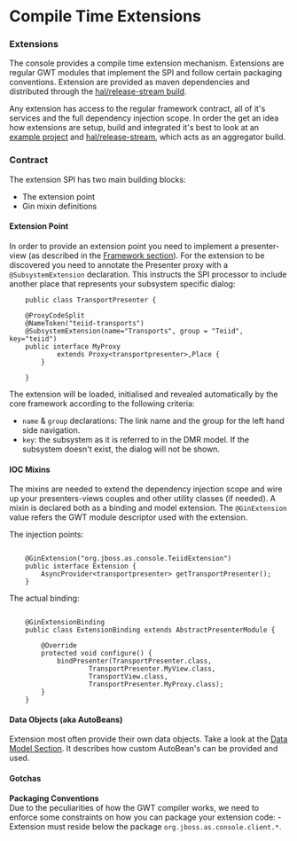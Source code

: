 # Compile Time Extensions 

### Extensions

The console provides a compile time extension mechanism. Extensions are regular GWT modules that implement the SPI and follow certain packaging conventions. Extension are provided as maven dependencies and distributed through the [hal/release-stream build][1].

Any extension has access to the regular framework contract, all of it's services and the full dependency injection scope. In order the get an idea how extensions are setup, build and integrated it's best to look at an [example project][2] and [hal/release-stream][1], which acts as an aggregator build.

### Contract

The extension SPI has two main building blocks:

* The extension point
* Gin mixin definitions

#### Extension Point

In order to provide an extension point you need to implement a presenter-view (as described in the [Framework section][3]). For the extension to be discovered you need to annotate the Presenter proxy with a `@SubsystemExtension` declaration. This instructs the SPI processor to include another place that represents your subsystem specific dialog:

```
    public class TransportPresenter {

    @ProxyCodeSplit
    @NameToken("teiid-transports")
    @SubsystemExtension(name="Transports", group = "Teiid", key="teiid")
    public interface MyProxy
    		extends Proxy<transportpresenter>,Place {
        }

    }

```

The extension will be loaded, initialised and revealed automatically by the core framework according to the following criteria:

* `name` &amp; `group` declarations: The link name and the group for the left hand side navigation.
* `key`: the subsystem as it is referred to in the DMR model. If the subsystem doesn't exist, the dialog will not be shown.

#### IOC Mixins

The mixins are needed to extend the dependency injection scope and wire up your presenters-views couples and other utility classes (if needed). A mixin is declared both as a binding and model extension. The `@GinExtension` value refers the GWT module descriptor used with the extension.

The injection points:

```

    @GinExtension("org.jboss.as.console.TeiidExtension")
    public interface Extension {
        AsyncProvider<transportpresenter> getTransportPresenter();
    }

```

The actual binding:

```

    @GinExtensionBinding
    public class ExtensionBinding extends AbstractPresenterModule {

        @Override
        protected void configure() {
            bindPresenter(TransportPresenter.class,
            		TransportPresenter.MyView.class,
                    TransportView.class,
                    TransportPresenter.MyProxy.class);
        }
    }

```

#### Data Objects (aka AutoBeans)

Extension most often provide their own data objects. Take a look at the [Data Model Section][4]. It describes how custom AutoBean's can be provided and used.

#### Gotchas

**Packaging Conventions**  
Due to the peculiarities of how the GWT compiler works, we need to enforce some constraints on how you can package your extension code: \- Extension must reside below the package `org.jboss.as.console.client.*`.

[1]: https://github.com/hal/release-stream/
[2]: https://github.com/teiid/teiid-web-console/tree/teiid-console-parent-1.1.0.Final
[3]: /developer/5_Framework.html
[4]: /developer/3_data-model.html
